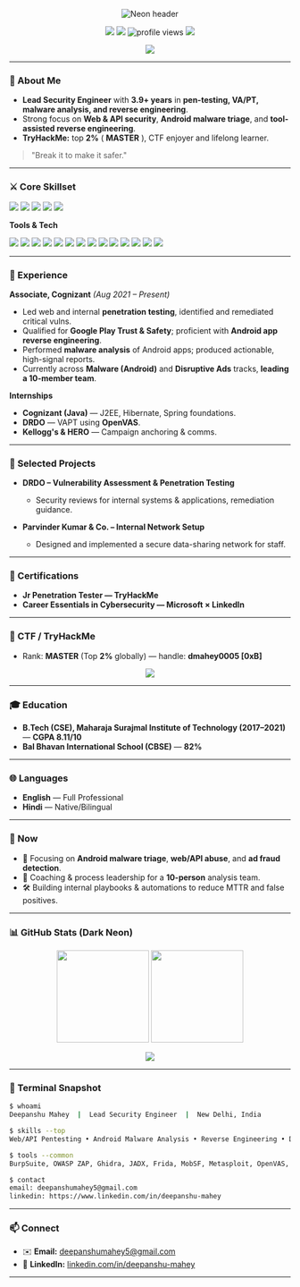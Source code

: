
<p align="center">
  <img src="https://capsule-render.vercel.app/api?type=waving&height=220&color=0:00FFA3,100:7C00FF&text=DEEPANSHU%20MAHEY&fontAlign=50&fontAlignY=35&fontColor=ffffff&desc=Lead%20Security%20Engineer%20%7C%20Pentester%20%7C%20Malware%20Analyst&descAlign=50&descAlignY=60" alt="Neon header"/>
</p>

<p align="center">
  <a href="mailto:deepanshumahey5@gmail.com"><img src="https://img.shields.io/badge/Email-deepanshumahey5%40gmail.com-7C00FF?logo=gmail&logoColor=white"/></a>
  <a href="https://www.linkedin.com/in/deepanshu-mahey" target="_blank"><img src="https://img.shields.io/badge/LinkedIn-Deepanshu%20Mahey-00A0DC?logo=linkedin&logoColor=white"/></a>
  <img src="https://komarev.com/ghpvc/?username=dm0005&style=flat&label=Visitors" alt="profile views"/>
  <img src="https://img.shields.io/badge/Location-New%20Delhi,%20India-00FFA3"/>
</p>

<p align="center">
  <img src="https://readme-typing-svg.herokuapp.com?font=JetBrains+Mono&weight=600&size=22&duration=3500&pause=800&color=00FFA3&center=true&vCenter=true&width=900&lines=Top+2%25+TryHackMe+%5BMASTER%5D;Web+%26+API+Pentesting;Android+Malware+Analysis+%26+Reverse+Engineering;Leading+a+10%2B+member+security+team;Always+learning%2C+always+breaking+%26+fixing"/>
</p>

---

### 🧪 About Me

* **Lead Security Engineer** with **3.9+ years** in **pen-testing, VA/PT, malware analysis, and reverse engineering**.
* Strong focus on **Web & API security**, **Android malware triage**, and **tool-assisted reverse engineering**.
* **TryHackMe:** top **2%** ( **MASTER** ), CTF enjoyer and lifelong learner.

> "Break it to make it safer."

---

### ⚔️ Core Skillset

<p align="left">
  <img src="https://img.shields.io/badge/Web%20App%20Pentesting-121212?style=for-the-badge&logo=burpsuite"/>
  <img src="https://img.shields.io/badge/API%20Pentesting-121212?style=for-the-badge&logo=postman"/>
  <img src="https://img.shields.io/badge/Android%20Pentesting-121212?style=for-the-badge&logo=android"/>
  <img src="https://img.shields.io/badge/Malware%20Analysis-121212?style=for-the-badge"/>
  <img src="https://img.shields.io/badge/Reverse%20Engineering-121212?style=for-the-badge&logo=gnuemacs"/>
</p>

**Tools & Tech**

<p>
  <img src="https://img.shields.io/badge/Burp%20Suite-FF6F00?logo=burpsuite&logoColor=white"/>
  <img src="https://img.shields.io/badge/OWASP%20ZAP-00599C?logo=zap&logoColor=white"/>
  <img src="https://img.shields.io/badge/Ghidra-8A2BE2"/>
  <img src="https://img.shields.io/badge/JADX-6A5ACD"/>
  <img src="https://img.shields.io/badge/Frida-228B22"/>
  <img src="https://img.shields.io/badge/MobSF-2F4F4F"/>
  <img src="https://img.shields.io/badge/Metasploit-2D98DA?logo=metasploit&logoColor=white"/>
  <img src="https://img.shields.io/badge/OpenVAS-39A85A"/>
  <img src="https://img.shields.io/badge/DAST-444444"/>
  <img src="https://img.shields.io/badge/SAST-444444"/>
  <img src="https://img.shields.io/badge/Java-ED8B00?logo=java&logoColor=white"/>
  <img src="https://img.shields.io/badge/Python-3776AB?logo=python&logoColor=white"/>
  <img src="https://img.shields.io/badge/Shell%20Scripting-4EAA25?logo=gnubash&logoColor=white"/>
  <img src="https://img.shields.io/badge/Postman-FF6C37?logo=postman&logoColor=white"/>
</p>

---

### 🏢 Experience

**Associate, Cognizant** *(Aug 2021 – Present)*

* Led web and internal **penetration testing**, identified and remediated critical vulns.
* Qualified for **Google Play Trust & Safety**; proficient with **Android app reverse engineering**.
* Performed **malware analysis** of Android apps; produced actionable, high-signal reports.
* Currently across **Malware (Android)** and **Disruptive Ads** tracks, **leading a 10-member team**.

**Internships**

* **Cognizant (Java)** — J2EE, Hibernate, Spring foundations.
* **DRDO** — VAPT using **OpenVAS**.
* **Kellogg's & HERO** — Campaign anchoring & comms.

---

### 🧰 Selected Projects

* **DRDO – Vulnerability Assessment & Penetration Testing**

  * Security reviews for internal systems & applications, remediation guidance.
* **Parvinder Kumar & Co. – Internal Network Setup**

  * Designed and implemented a secure data-sharing network for staff.

---

### 🏅 Certifications

* **Jr Penetration Tester — TryHackMe**
* **Career Essentials in Cybersecurity — Microsoft × LinkedIn**

---

### 🧩 CTF / TryHackMe

* Rank: **MASTER** (Top **2%** globally) — handle: **dmahey0005 \[0xB]**

<p align="center">
  <img src="https://readme-typing-svg.herokuapp.com?font=JetBrains+Mono&weight=600&size=20&duration=3000&pause=500&color=7C00FF&center=true&vCenter=true&width=800&lines=Hack%2C+Analyze%2C+Report%2C+Repeat."/>
</p>

---

### 🎓 Education

* **B.Tech (CSE), Maharaja Surajmal Institute of Technology (2017–2021)** — **CGPA 8.11/10**
* **Bal Bhavan International School (CBSE)** — **82%**

---

### 🌐 Languages

* **English** — Full Professional
* **Hindi** — Native/Bilingual

---

### 🧭 Now

* 🔭 Focusing on **Android malware triage**, **web/API abuse**, and **ad fraud detection**.
* 👥 Coaching & process leadership for a **10-person** analysis team.
* 🛠 Building internal playbooks & automations to reduce MTTR and false positives.

---

### 📊 GitHub Stats (Dark Neon)

<p align="center">
  <img src="https://github-readme-stats.vercel.app/api?username=dm0005&show_icons=true&hide_border=true&count_private=true&theme=radical" height="165"/>
  <img src="https://github-readme-streak-stats.herokuapp.com/?user=dm0005&hide_border=true&theme=radical" height="165"/>
</p>

<p align="center">
  <img src="https://github-readme-activity-graph.vercel.app/graph?username=dm0005&hide_border=true&area=true&theme=react-dark"/>
</p>

---

### 🧪 Terminal Snapshot

```bash
$ whoami
Deepanshu Mahey  |  Lead Security Engineer  |  New Delhi, India

$ skills --top
Web/API Pentesting • Android Malware Analysis • Reverse Engineering • DAST/SAST

$ tools --common
BurpSuite, OWASP ZAP, Ghidra, JADX, Frida, MobSF, Metasploit, OpenVAS, Postman

$ contact
email: deepanshumahey5@gmail.com
linkedin: https://www.linkedin.com/in/deepanshu-mahey
```

---

### 📫 Connect

* ✉️ **Email:** [deepanshumahey5@gmail.com](mailto:deepanshumahey5@gmail.com)
* 💼 **LinkedIn:** [linkedin.com/in/deepanshu-mahey](https://www.linkedin.com/in/deepanshu-mahey)

---

